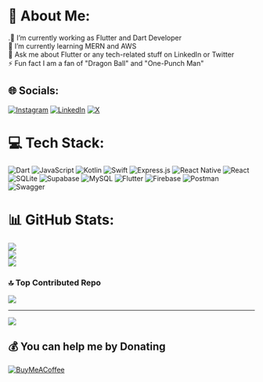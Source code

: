 # 💫 About Me:
.🔭 I’m currently working as Flutter and Dart Developer<br>🌱 I’m currently learning MERN and AWS<br>💬 Ask me about Flutter or any tech-related stuff on LinkedIn or Twitter<br>⚡ Fun fact I am a fan of "Dragon Ball" and "One-Punch Man"


## 🌐 Socials:
[![Instagram](https://img.shields.io/badge/Instagram-%23E4405F.svg?logo=Instagram&logoColor=white)](https://instagram.com/teqaction) [![LinkedIn](https://img.shields.io/badge/LinkedIn-%230077B5.svg?logo=linkedin&logoColor=white)](https://linkedin.com/in/teqaction) [![X](https://img.shields.io/badge/X-black.svg?logo=X&logoColor=white)](https://x.com/teqaction) 

# 💻 Tech Stack:
![Dart](https://img.shields.io/badge/dart-%230175C2.svg?style=plastic&logo=dart&logoColor=white) ![JavaScript](https://img.shields.io/badge/javascript-%23323330.svg?style=plastic&logo=javascript&logoColor=%23F7DF1E) ![Kotlin](https://img.shields.io/badge/kotlin-%237F52FF.svg?style=plastic&logo=kotlin&logoColor=white) ![Swift](https://img.shields.io/badge/swift-F54A2A?style=plastic&logo=swift&logoColor=white) ![Express.js](https://img.shields.io/badge/express.js-%23404d59.svg?style=plastic&logo=express&logoColor=%2361DAFB) ![React Native](https://img.shields.io/badge/react_native-%2320232a.svg?style=plastic&logo=react&logoColor=%2361DAFB) ![React](https://img.shields.io/badge/react-%2320232a.svg?style=plastic&logo=react&logoColor=%2361DAFB) ![SQLite](https://img.shields.io/badge/sqlite-%2307405e.svg?style=plastic&logo=sqlite&logoColor=white) ![Supabase](https://img.shields.io/badge/Supabase-3ECF8E?style=plastic&logo=supabase&logoColor=white) ![MySQL](https://img.shields.io/badge/mysql-%2300000f.svg?style=plastic&logo=mysql&logoColor=white) ![Flutter](https://img.shields.io/badge/Flutter-%2302569B.svg?style=plastic&logo=Flutter&logoColor=white) ![Firebase](https://img.shields.io/badge/Firebase-039BE5?style=plastic&logo=Firebase&logoColor=white) ![Postman](https://img.shields.io/badge/Postman-FF6C37?style=plastic&logo=postman&logoColor=white) ![Swagger](https://img.shields.io/badge/-Swagger-%23Clojure?style=plastic&logo=swagger&logoColor=white)
# 📊 GitHub Stats:
![](https://github-readme-stats.vercel.app/api?username=sonalcodes&theme=algolia&hide_border=true&include_all_commits=true&count_private=true)<br/>
![](https://github-readme-streak-stats.herokuapp.com/?user=sonalcodes&theme=algolia&hide_border=true)<br/>
![](https://github-readme-stats.vercel.app/api/top-langs/?username=sonalcodes&theme=algolia&hide_border=true&include_all_commits=true&count_private=true&layout=compact)

### 🔝 Top Contributed Repo
![](https://github-contributor-stats.vercel.app/api?username=sonalcodes&limit=5&theme=dark&combine_all_yearly_contributions=true)

---
[![](https://visitcount.itsvg.in/api?id=sonalcodes&icon=4&color=1)](https://visitcount.itsvg.in)

  ## 💰 You can help me by Donating
  [![BuyMeACoffee](https://img.shields.io/badge/Buy%20Me%20a%20Coffee-ffdd00?style=for-the-badge&logo=buy-me-a-coffee&logoColor=black)](https://buymeacoffee.com/https://www.buymeacoffee.com/teqaction) 

  
<!-- Proudly created with GPRM ( https://gprm.itsvg.in ) -->
